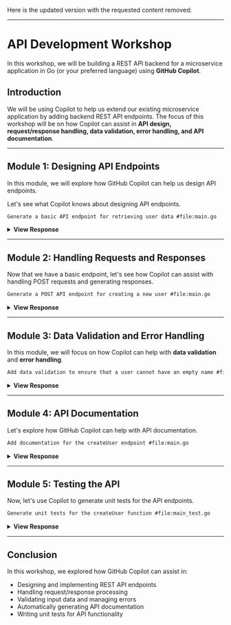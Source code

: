 Here is the updated version with the requested content removed:

---

# API Development Workshop

In this workshop, we will be building a REST API backend for a microservice application in Go (or your preferred language) using **GitHub Copilot**.

## Introduction

We will be using Copilot to help us extend our existing microservice application by adding backend REST API endpoints. The focus of this workshop will be on how Copilot can assist in **API design, request/response handling, data validation, error handling, and API documentation**.

---

## Module 1: Designing API Endpoints

In this module, we will explore how GitHub Copilot can help us design API endpoints.

Let's see what Copilot knows about designing API endpoints.

```markdown
Generate a basic API endpoint for retrieving user data #file:main.go
```

<details>
<summary><strong>View Response</strong></summary>
<blockquote>

```go
package main

import (
    "encoding/json"
    "net/http"
)

// User represents a user in the system
type User struct {
    ID    int    `json:"id"`
    Name  string `json:"name"`
    Email string `json:"email"`
}

// Sample user data
var users = []User{
    {ID: 1, Name: "John Doe", Email: "john.doe@example.com"},
    {ID: 2, Name: "Jane Smith", Email: "jane.smith@example.com"},
}

// getUsers handles the /users endpoint
func getUsers(w http.ResponseWriter, r *http.Request) {
    w.Header().Set("Content-Type", "application/json")
    json.NewEncoder(w).Encode(users)
}

func main() {
    http.HandleFunc("/users", getUsers)
    http.ListenAndServe(":8080", nil)
}
```

This code sets up a basic HTTP server in Go that listens on port 8080 and provides an endpoint /users to retrieve user data in JSON format.

</blockquote>
</details>

---

## Module 2: Handling Requests and Responses

Now that we have a basic endpoint, let's see how Copilot can assist with handling POST requests and generating responses.

```markdown
Generate a POST API endpoint for creating a new user #file:main.go
```

<details>
<summary><strong>View Response</strong></summary>
<blockquote>

```go
package main

import (
    "encoding/json"
    "net/http"
    "strconv"
)

// User represents a user in the system
type User struct {
    ID    int    `json:"id"`
    Name  string `json:"name"`
    Email string `json:"email"`
}

// Sample user data
var users = []User{
    {ID: 1, Name: "John Doe", Email: "john.doe@example.com"},
    {ID: 2, Name: "Jane Smith", Email: "jane.smith@example.com"},
}

// getUsers handles the /users endpoint for retrieving user data
func getUsers(w http.ResponseWriter, r *http.Request) {
    w.Header().Set("Content-Type", "application/json")
    json.NewEncoder(w).Encode(users)
}

// createUser handles the /users endpoint for creating a new user
func createUser(w http.ResponseWriter, r *http.Request) {
    var newUser User
    if err := json.NewDecoder(r.Body).Decode(&newUser); err != nil {
        http.Error(w, err.Error(), http.StatusBadRequest)
        return
    }

    // Assign a new ID to the user
    newUser.ID = len(users) + 1
    users = append(users, newUser)

    w.Header().Set("Content-Type", "application/json")
    w.WriteHeader(http.StatusCreated)
    json.NewEncoder(w).Encode(newUser)
}

func main() {
    http.HandleFunc("/users", func(w http.ResponseWriter, r *http.Request) {
        if r.Method == http.MethodGet {
            getUsers(w, r)
        } else if r.Method == http.MethodPost {
            createUser(w, r)
        } else {
            http.Error(w, "Method not allowed", http.StatusMethodNotAllowed)
        }
    })
    http.ListenAndServe(":8080", nil)
}
```

This code adds a POST endpoint to create a new user. The createUser function decodes the incoming JSON request, assigns a new ID to the user, appends the user to the users slice, and returns the created user in the response. The /users endpoint now supports both GET and POST methods.

</blockquote>
</details>

---

## Module 3: Data Validation and Error Handling

In this module, we will focus on how Copilot can help with **data validation** and **error handling**.

```markdown
Add data validation to ensure that a user cannot have an empty name #file:main.go
```

<details>
<summary><strong>View Response</strong></summary>
<blockquote>

```go
package main

import (
    "encoding/json"
    "net/http"
)

// User represents a user in the system
type User struct {
    ID    int    `json:"id"`
    Name  string `json:"name"`
    Email string `json:"email"`
}

// Sample user data
var users = []User{
    {ID: 1, Name: "John Doe", Email: "john.doe@example.com"},
    {ID: 2, Name: "Jane Smith", Email: "jane.smith@example.com"},
}

// getUsers handles the /users endpoint for retrieving user data
func getUsers(w http.ResponseWriter, r *http.Request) {
    w.Header().Set("Content-Type", "application/json")
    json.NewEncoder(w).Encode(users)
}

// createUser handles the /users endpoint for creating a new user
func createUser(w http.ResponseWriter, r *http.Request) {
    var newUser User
    if err := json.NewDecoder(r.Body).Decode(&newUser); err != nil {
        http.Error(w, err.Error(), http.StatusBadRequest)
        return
    }

    // Validate that the name is not empty
    if newUser.Name == "" {
        http.Error(w, "Name cannot be empty", http.StatusBadRequest)
        return
    }

    // Assign a new ID to the user
    newUser.ID = len(users) + 1
    users = append(users, newUser)

    w.Header().Set("Content-Type", "application/json")
    w.WriteHeader(http.StatusCreated)
    json.NewEncoder(w).Encode(newUser)
}

func main() {
    http.HandleFunc("/users", func(w http.ResponseWriter, r *http.Request) {
        if r.Method == http.MethodGet {
            getUsers(w, r)
        } else if r.Method == http.MethodPost {
            createUser(w, r)
        } else {
            http.Error(w, "Method not allowed", http.StatusMethodNotAllowed)
        }
    })
    http.ListenAndServe(":8080", nil)
}
```

This code adds validation to the createUser function to ensure that the Name field is not empty. If the Name is empty, it returns a 400 Bad Request status with an appropriate error message.

</blockquote>
</details>

---

## Module 4: API Documentation

Let's explore how GitHub Copilot can help with API documentation.

```markdown
Add documentation for the createUser endpoint #file:main.go
```

<details>
<summary><strong>View Response</strong></summary>
<blockquote>

```go
package main

import (
    "encoding/json"
    "net/http"
)

// User represents a user in the system
type User struct {
    ID    int    `json:"id"`
    Name  string `json:"name"`
    Email string `json:"email"`
}

// Sample user data
var users = []User{
    {ID: 1, Name: "John Doe", Email: "john.doe@example.com"},
    {ID: 2, Name: "Jane Smith", Email: "jane.smith@example.com"},
}

// getUsers handles the /users endpoint for retrieving user data
func getUsers(w http.ResponseWriter, r *http.Request) {
    w.Header().Set("Content-Type", "application/json")
    json.NewEncoder(w).Encode(users)
}

// createUser handles the /users endpoint for creating a new user
// @route POST /users
// @param {string} name - The name of the user (required)
// @param {string} email - The email of the user (optional)
// @response 201 - Created, returns the created user
// @response 400 - Bad Request, if the name is empty or the request body is invalid
func createUser(w http.ResponseWriter, r *http.Request) {
    var newUser User
    if err := json.NewDecoder(r.Body).Decode(&newUser); err != nil {
        http.Error(w, err.Error(), http.StatusBadRequest)
        return
    }

    // Validate that the name is not empty
    if newUser.Name == "" {
        http.Error(w, "Name cannot be empty", http.StatusBadRequest)
        return
    }

    // Assign a new ID to the user
    newUser.ID = len(users) + 1
    users = append(users, newUser)

    w.Header().Set("Content-Type", "application/json")
    w.WriteHeader(http.StatusCreated)
    json.NewEncoder(w).Encode(newUser)
}

func main() {
    http.HandleFunc("/users", func(w http.ResponseWriter, r *http.Request) {
        if r.Method == http.MethodGet {
            getUsers(w, r)
        } else if r.Method == http.MethodPost {
            createUser(w, r)
        } else {
            http.Error(w, "Method not allowed", http.StatusMethodNotAllowed)
        }
    })
    http.ListenAndServe(":8080", nil)
}
```

This code adds documentation comments to the createUser function, detailing the endpoint, request method, required and optional parameters, and possible responses.

</blockquote>
</details>

---

## Module 5: Testing the API

Now, let's use Copilot to generate unit tests for the API endpoints.

```markdown
Generate unit tests for the createUser function #file:main_test.go
```

<details>
<summary><strong>View Response</strong></summary>
<blockquote>

```go
package main

import (
    "bytes"
    "encoding/json"
    "net/http"
    "net/http/httptest"
    "testing"
)

// TestCreateUser tests the createUser function
func TestCreateUser(t *testing.T) {
    tests := []struct {
        name           string
        input          User
        expectedStatus int
        expectedBody   string
    }{
        {
            name:           "Valid user creation",
            input:          User{Name: "Alice", Email: "alice@example.com"},
            expectedStatus: http.StatusCreated,
            expectedBody:   `{"id":3,"name":"Alice","email":"alice@example.com"}`,
        },
        {
            name:           "Empty name",
            input:          User{Name: "", Email: "empty@example.com"},
            expectedStatus: http.StatusBadRequest,
            expectedBody:   "Name cannot be empty\n",
        },
        {
            name:           "Invalid JSON",
            input:          User{},
            expectedStatus: http.StatusBadRequest,
            expectedBody:   "EOF\n",
        },
    }

    for _, tt := range tests {
        t.Run(tt.name, func(t *testing.T) {
            var body []byte
            var err error

            if tt.name == "Invalid JSON" {
                body = []byte("{invalid json}")
            } else {
                body, err = json.Marshal(tt.input)
                if err != nil {
                    t.Fatalf("Failed to marshal input: %v", err)
                }
            }

            req, err := http.NewRequest(http.MethodPost, "/users", bytes.NewBuffer(body))
            if err != nil {
                t.Fatalf("Failed to create request: %v", err)
            }

            rr := httptest.NewRecorder()
            handler := http.HandlerFunc(createUser)
            handler.ServeHTTP(rr, req)

            if status := rr.Code; status != tt.expectedStatus {
                t.Errorf("handler returned wrong status code: got %v want %v", status, tt.expectedStatus)
            }

            if rr.Body.String() != tt.expectedBody {
                t.Errorf("handler returned unexpected body: got %v want %v", rr.Body.String(), tt.expectedBody)
            }
        })
    }
}
```

This code defines unit tests for the createUser function, covering valid user creation, user creation with an empty name, and invalid JSON in the request body. Each test case checks the response status code and body to ensure the function behaves as expected.

</blockquote>
</details>

---

## Conclusion

In this workshop, we explored how GitHub Copilot can assist in:
- Designing and implementing REST API endpoints
- Handling request/response processing
- Validating input data and managing errors
- Automatically generating API documentation
- Writing unit tests for API functionality

